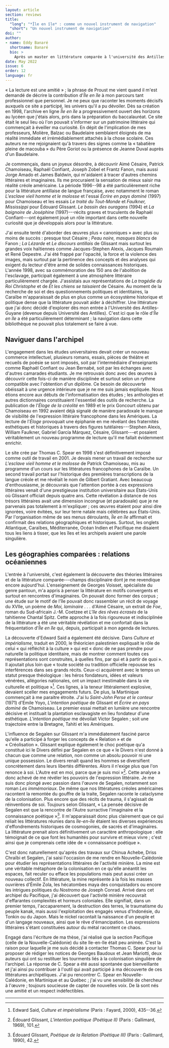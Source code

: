 ```yaml
---
layout: article
section: reviews
title: 
  "long": "*Île en île* : comme un nouvel instrument de navigation"
  "short": "Un nouvel instrument de navigation"
doi: ""
author: 
- name: Eddy Banaré 
  shortname: Banaré
  bio: >
    Après un master en littérature comparée à l'université des Antilles-Guyane, Banaré a obtenu en 2010 un doctorat sur les représentations littéraires de l'industrie minière en Nouvelle-Calédonie. Une version remaniée de sa thèse a été publiée en 2012 sous le titre *Les récits du nickel en Nouvelle-Calédonie (1853-1960)* (Honoré Champion, Collection Francophonies). Il a enseigné le français à l'Alliance Française de Suva, ainsi qu'à la University of the South Pacific. Spécialisé dans les expressions littéraires coloniales et postcoloniales, Banaré mène des recherches sur les relations entre la presse et la littérature. Membre associé de l'équipe de recherche TROCA (Trajectoires d'Océanie) de l'université de la Nouvelle-Calédonie, il participe également aux enseignements de littérature comparée. 
date: May 2022
issue: 6
order: 12
language: fr
---
```


« La lecture est une amitié » ; la phrase de Proust me vient quand il m'est demandé de décrire la contribution d'*Île en île* à mon parcours tant professionnel que personnel. Je ne peux que raconter les moments décisifs auxquels ce site a participé, les univers qu'il a pu dévoiler. Dès sa création en 1998, l'archive en ligne *Île en île* a progressivement ouvert des horizons au lycéen que j'étais alors, pris dans la préparation du baccalauréat. Ce site était le seul lieu où l'on pouvait s'informer sur un patrimoine littéraire qui commençait à éveiller ma curiosité. En dépit de l'implication de mes professeurs, Molière, Balzac ou Baudelaire semblaient éloignés de ma réalité immédiate et irrémédiablement attachés à la chose scolaire. Ces auteurs ne me rejoignaient qu'à travers des signes comme la « tabatière pleine de macouba » du Père Goriot ou la présence de Jeanne Duval auprès d'un Baudelaire.

Je commençais, dans un joyeux désordre, à découvrir Aimé Césaire, Patrick Chamoiseau, Raphaël Confiant, Joseph Zobel et Frantz Fanon, mais aussi Jorge Amado et James Baldwin, qui m'aidaient à tracer d'autres chemins littéraires et imaginaires. Ils me procuraient la sensation de mieux saisir ma réalité créole américaine. La période 1996--98 a été particulièrement riche pour la littérature antillaise de langue française, avec notamment le roman *L'esclave vieil homme et le molosse* et l'essai *Écrire en pays dominé* (1997) pour Chamoiseau et les essais *Le traité du Tout-Monde* et *Faulkner, Mississippi* pour Édouard Glissant. *Le bassin des ouragans* (1994) et *La baignoire de Joséphine* (1997)---récits graves et truculents de Raphaël Confiant---ont également joué un rôle important dans cette nouvelle curiosité que je développais alors pour la littérature.

J'ai ensuite tenté d'aborder des œuvres plus « canoniques » avec plus ou moins de succès : presque tout Césaire ; *Peau noire, masques blancs* de Fanon ; *La Lézarde* et *Le discours antillais* de Glissant mais surtout les grandes voix haïtiennes comme Jacques-Stephen Alexis, Jacques Roumain et René Depestre. J'ai été frappé par l'opacité, la force et la violence des images, mais surtout par la pertinence des concepts et des analyses qui exigent du lecteur d'être armé de solides connaissances historiques. L'année 1998, avec sa commémoration des 150 ans de l'abolition de l'esclavage, participait également à une atmosphère littéraire particulièrement chargée. J'assistais aux représentations de *La tragédie du Roi Christophe* et de *Et les chiens se taisaient* de Césaire. Au moment de la recherche de soi et des questionnements politiques et identitaires, la Caraïbe m'apparaissait de plus en plus comme un écosystème historique et politique dense que la littérature pouvait aider à déchiffrer. Une littérature que j'ai donc décidé d'explorer dès mon entrée à l'Université des Antilles-Guyane (devenue depuis Université des Antilles). C'est ici que le rôle d'*Île en île* a été particulièrement déterminant ; la navigation dans cette bibliothèque ne pouvait plus totalement se faire à vue.

Naviguer dans l'archipel
------------------------

L'engagement dans les études universitaires devait créer un nouveau commerce intellectuel, plusieurs romans, essais, pièces de théâtre et recueils de poésie se sont imposés, soit par l'intermédiaire d'enseignants comme Raphaël Confiant ou Jean Bernabé, soit par les échanges avec d'autres camarades étudiants. Je me retrouvais donc avec des œuvres à découvrir cette fois-ci de manière disciplinée et surtout selon un rythme compatible avec l'obtention d'un diplôme. Ce besoin de découverte obéissait à une urgence intérieure que je ne me suis jamais expliquée. Nous étions encore aux débuts de l'informatisation des études ; les anthologies et autres dictionnaires constituaient l'essentiel des outils de recherche. La publication de l'*Éloge de la créolité* en 1989 et le prix Goncourt obtenu par Chamoiseau en 1992 avaient déjà signalé de manière paradoxale le manque de visibilité de l'expression littéraire francophone dans les Amériques. La lecture de l'*Éloge* provoquait une épiphanie en me révélant des fraternités esthétiques et historiques à travers des figures tutélaires---Stephen Alexis, William Faulkner, Gabriel García Márquez, Césaire, Glissant---et posaient véritablement un nouveau programme de lecture qu'il me fallait évidemment enrichir.

Le site crée par Thomas C. Spear en 1998 s'est définitivement imposé comme outil de travail en 2001. Je devais mener un travail de recherche sur *L'esclave vieil homme et le molosse* de Patrick Chamoiseau, mis au programme d'un cours sur les littératures francophones de la Caraïbe. Un second travail portait sur l'historique des premières transcriptions de la langue créole et me révélait le nom de Gilbert Gratiant. Avec beaucoup d'enthousiasme, je découvrais que l'attention portée à ces expressions littéraires venait d'une prestigieuse institution universitaire aux États-Unis où Glissant officiait depuis quatre ans. Cette révélation à distance de nos trésors littéraires avait une dimension incongrue (et paradoxale) que je ne parvenais pas totalement à m'expliquer ; ces œuvres étaient pour ainsi dire ignorées, voire évitées, sur leur terre natale mais célébrées aux États-Unis. Par l'organisation même de ses menus déroulants, *Île en île* affirmait et confirmait des relations géographiques et historiques. Surtout, les onglets Atlantique, Caraïbes, Méditerranée, Océan Indien et Pacifique me disaient tous les liens à tisser, que les îles et les archipels avaient une parole singulière.

Les géographies comparées : relations océaniennes
-------------------------------------------------

L'entrée à l'université, c'est également la découverte des théories littéraires et de la littérature comparée---champs disciplinaire dont je me revendique encore aujourd'hui. L'enseignement de Georges Voisset, spécialiste du genre pantoun, m'a appris à penser la littérature en motifs convergents et surtout en rencontres d'imaginaires. On pouvait donc former des corpus ; une étude sur le motif de l'île pouvait donc rassembler un récit de voyage du XVIIe, un poème de *Moi, laminaire . . .* d'Aimé Césaire, un extrait de *Foe*, roman du Sud-africain J.-M. Coetzee et *L'île des rêves écrasés* de la tahitienne Chantal Spitz. Cette approche à la fois rigoureuse et indisciplinée de la littérature a été une véritable révélation et me confortait dans la fréquentation d'*Île en île* qui, depuis, participait à mon agenda de lectures.

La découverte d'Edward Said a également été décisive. Dans *Culture et impérialisme*, traduit en 2000, le théoricien palestinien expliquait le rôle de celui « qui réfléchit à la culture » qui est « donc de ne pas prendre pour naturelle la politique identitaire, mais de montrer comment toutes ces représentations sont construites, à quelles fins, par qui et à partir de quoi ». Il ajoutait plus loin que « toute société ou tradition officielle repousse les interférences dans ses grands récits. Ceux-ci acquièrent avec le temps un statut presque théologique : les héros fondateurs, idées et valeurs vénérées, allégories nationales, ont un impact inestimable dans la vie culturelle et politique »[^1]. Ces lignes, à la teneur littéralement explosive, devaient sceller mes engagements futurs. De plus, la Martinique commençait à me paraitre étroite. J'ai lu *Saint-John Perse et le conteur* (1971) d'Emile Yoyo, *L'intention poétique* de Glissant et *Écrire en pays dominé* de Chamoiseau. Le premier essai mettait en lumière une rencontre décisive et instituait la plantation esclavagiste en lieu fondateur d'une esthétique. *L'intention poétique* me dévoilait Victor Segalen ; soit une trajectoire entre la Bretagne, Tahiti et les Amériques.

L'influence de Segalen sur Glissant m'a immédiatement fasciné parce qu'elle a participé à forger les concepts de « Relation » et de « Créolisation ». Glissant explique également le choc poétique qu'a constitué ici le Divers défini par Segalen en ce que « le Divers n'est donné à chacun que comme une relation, non comme un absolu pouvoir ni une unique possession. Le divers renaît quand les hommes se diversifient concrètement dans leurs libertés différentes. Alors il n'exige plus que l'on renonce à soi. L'Autre est en moi, parce que je suis moi »[^2]. Cette analyse a donc achevé de me révéler les pouvoirs de l'expression littéraire. Je me suis donc plongé avec passion dans l'œuvre de Segalen, notamment son roman *Les immémoriaux*. De même que nos littératures créoles américaines racontent la remontée du gouffre de la traite, Segalen raconte le cataclysme de la colonisation. Plus encore que des récits de trauma, il s'agissait de réinventions de soi. Toujours selon Glissant, « La pensée décisive de Segalen est que la rencontre de l'Autre surractive l'imaginaire et la connaissance poétique »[^3]. Il m'apparaissait donc plus clairement que ce qui reliait les littératures réunies dans *île-en-île* étaient les diverses expériences d'effondrements historiques de cosmogonies, de sacrés et d'imaginaires. La littérature prenait alors définitivement un caractère anthropologique : elle témoignait de ce que font les humanités pour survivre et mieux vivre ; c'est ainsi que je comprenais cette idée de « connaissance poétique ».

C'est donc naturellement qu'après des travaux sur Chinua Achebe, Driss Chraïbi et Segalen, j'ai saisi l'occasion de me rendre en Nouvelle-Calédonie pour étudier les représentations littéraires de l'activité minière. La mine est une véritable métaphore de la colonisation en ce qu'elle anéantit les espaces, fait reculer ou efface les populations mais peut aussi créer un nouveau collectif. En littérature, la mine représente à la fois les masses ouvrières d'Émile Zola, les hécatombes maya des conquistadors ou encore les intrigues politiques du *Nostromo* de Joseph Conrad. Arrivé dans cet archipel du Pacifique, j'ai découvert que l'activité minière recouvrait d'effarantes complexités et horreurs coloniales. Elle signifiait, dans un premier temps, l'accaparement, la destruction des terres, le traumatisme du peuple kanak, mais aussi l'exploitation des engagés venus d'Indonésie, du Tonkin ou du Japon. Mais le nickel racontait la naissance d'un peuple et d'un langage nouveaux, ainsi que le rêve d'émancipation. Les expressions littéraires s'étant constituées autour du métal racontent ce chaos.

Engagé dans l'écriture de ma thèse, j'ai réalisé que la section Pacifique (celle de la Nouvelle-Calédonie) du site Ile-en-Ile était peu animée. C'est la raison pour laquelle je me suis décidé à contacter Thomas C. Spear pour lui proposer de rédiger les notices de Georges Baudoux et Jean Mariotti, deux auteurs qui ont su restituer les tourments liés à la colonisation singulière de l'archipel. La réponse de C. Spear a été aussi spontanée que bienveillante et j'ai ainsi pu contribuer à l'outil qui avait participé à ma découverte de ces littératures archipéliques. J'ai pu rencontrer C. Spear en Nouvelle-Calédonie, en Martinique et au Québec ; j'ai vu une sensibilité de chercheur à l'œuvre ; toujours soucieuse de capter de nouvelles voix. De là sont nés une amitié et un respect indéfectibles.

---

[^1]: Edward Said, *Culture et impérialisme* (Paris : Fayard, 2000),
    435--36.

[^2]: Édouard Glissant, *L'intention poétique (Poétique II)* (Paris :
    Gallimard, 1969), 101.

[^3]: Édouard Glissant, *Poétique de la* *Relation (Poétique III)*
    (Paris : Gallimard, 1990), 42.
